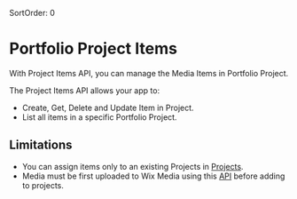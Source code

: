 SortOrder: 0
# Portfolio Project Items

With Project Items API, you can manage the Media Items in Portfolio Project.

The Project Items API allows your app to:

*   Create, Get, Delete and Update Item in Project.
*   List all items in a specific Portfolio Project.

## Limitations

+ You can assign items only to an existing Projects in [Projects](https://bo.wix.com/wix-docs/rest/drafts/projects).
+ Media must be first uploaded to Wix Media using this [API]() before adding to projects.
